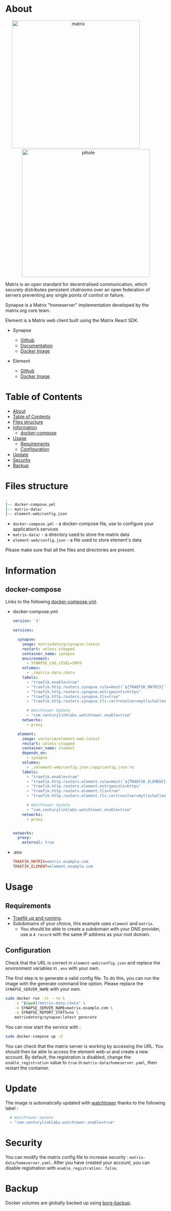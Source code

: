 # About

<p align="center">
<img src="../_utilities/matrix.png" width="400" alt="matrix" title="matrix" /> 
&nbsp;&nbsp;&nbsp;&nbsp;&nbsp;&nbsp;&nbsp;&nbsp;&nbsp;&nbsp;&nbsp;&nbsp;&nbsp;&nbsp;&nbsp;
<img src="../_utilities/element.png" width="400" alt="pihole" title="pihole" />
</p>

Matrix is an open standard for decentralised communication, which securely distributes persistent chatrooms over an open federation of servers preventing any single points of control or failure.

Synapse is a Matrix "homeserver" implementation developed by the matrix.org core team.

Element is a Matrix web client built using the Matrix React SDK.

* Synapse
  * [Github](https://github.com/matrix-org/synapse)
  * [Documentation](https://matrix-org.github.io/synapse/latest/)
  * [Docker Image](https://hub.docker.com/r/matrixdotorg/synapse)

* Element
  * [Github](https://github.com/vector-im/element-web)
  * [Docker Image](https://hub.docker.com/r/vectorim/element-web)

# Table of Contents

<!-- TOC -->

- [About](#about)
- [Table of Contents](#table-of-contents)
- [Files structure](#files-structure)
- [Information](#information)
    - [docker-compose](#docker-compose)
- [Usage](#usage)
    - [Requirements](#requirements)
    - [Configuration](#configuration)
- [Update](#update)
- [Security](#security)
- [Backup](#backup)

<!-- /TOC -->


# Files structure 

```bash
.
|-- docker-compose.yml
|-- matrix-data/
|-- element-web/config.json
```

- `docker-compose.yml` - a docker-compose file, use to configure your application’s services
- `matrix-data/` - a directory used to store the matrix data
- `element-web/config.json` - a file used to store element's data

Please make sure that all the files and directories are present.

# Information

## docker-compose
Links to the following [docker-compose.yml](docker-compose.yml).

* docker-compose.yml
  ```yaml
  version: '3'

  services:

    synapse:
      image: matrixdotorg/synapse:latest
      restart: unless-stopped
      container_name: synapse
      environment:
        - SYNAPSE_LOG_LEVEL=INFO
      volumes:
        - ./matrix-data:/data
      labels:
        - "traefik.enable=true"
        - "traefik.http.routers.synapse.rule=Host(`${TRAEFIK_MATRIX}`)"
        - "traefik.http.routers.synapse.entrypoints=https"
        - "traefik.http.routers.synapse.tls=true"
        - "traefik.http.routers.synapse.tls.certresolver=mytlschallenge"

        # Watchtower Update
        - "com.centurylinklabs.watchtower.enable=true"
      networks:
        - proxy

    element:
      image: vectorim/element-web:latest
      restart: unless-stopped
      container_name: element
      depends_on:
        - synapse
      volumes:
        - ./element-web/config.json:/app/config.json:ro
      labels:
        - "traefik.enable=true"
        - "traefik.http.routers.element.rule=Host(`${TRAEFIK_ELEMENT}`)"
        - "traefik.http.routers.element.entrypoints=https"
        - "traefik.http.routers.element.tls=true"
        - "traefik.http.routers.element.tls.certresolver=mytlschallenge"

        # Watchtower Update
        - "com.centurylinklabs.watchtower.enable=true"
      networks:
        - proxy


  networks:
    proxy:
      external: true
  ```
* .env
  ```ini
  TRAEFIK_MATRIX=matrix.example.com
  TRAEFIK_ELEMENT=element.example.com
  ```


# Usage

## Requirements
- [Traefik up and running](../traefik).
- Subdomains of your choice, this example uses `element` and `matrix`.
    - You should be able to create a subdomain with your DNS provider, use a `A record` with the same IP address as your root domain.

## Configuration

Check that the URL is correct in `element-web/config.json` and replace the environment variables in `.env` with your own.

The first step is to generate a valid config file. To do this, you can run the image with the generate command line option. Please replace the `SYNAPSE_SERVER_NAME` with your own.

```bash
sudo docker run -it --rm \
    -v "$(pwd)/matrix-data:/data" \
    -e SYNAPSE_SERVER_NAME=matrix.example.com \
    -e SYNAPSE_REPORT_STATS=no \
    matrixdotorg/synapse:latest generate
```

You can now start the service with :

```bash
sudo docker-compose up -d
```

You can check that the matrix server is working by accessing the URL. You should then be able to access the element web-ui and create a new account. By default, the registration is disabled, change the `enable_registration` value to `true` in `matrix-data/homeserver.yaml`, then restart the container.

# Update

The image is automatically updated with [watchtower](../watchtower) thanks to the following label :

```yaml
  # Watchtower Update
  - "com.centurylinklabs.watchtower.enable=true"
```

# Security

You can modify the matrix config file to increase security : `matrix-data/homeserver.yaml`.
After you have created your account, you can disable registration with `enable_registration: false`.



# Backup

Docker volumes are globally backed up using [borg-backup](../borg-backup). 